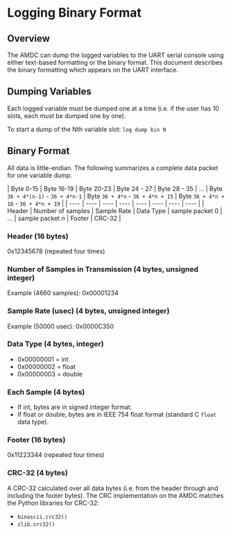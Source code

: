 # Logging Binary Format

## Overview

The AMDC can dump the logged variables to the UART serial console using either text-based formatting or the binary
format. This document describes the binary formatting which appears on the UART interface.

## Dumping Variables

Each logged variable must be dumped one at a time (i.e. if the user has 10 slots, each must be dumped one by one).

To start a dump of the Nth variable slot: `log dump bin N`

## Binary Format

All data is little-endian. The following summarizes a complete data packet for one variable dump.

| Byte 0-15 | Byte 16-19 | Byte 20-23 | Byte 24 - 27 | Byte 28 - 35 | ... | Byte `36 + 4*(n-1)` - `36 + 4*n-1` | Byte `36 + 4*n` -  `36 + 4*n + 15` | Byte `36 + 4*n + 16` -  `36 + 4*n + 19` |
| ---- | ---- | ---- | ---- | ---- | ---- | ---- | ---- |
| Header | Number of samples | Sample Rate | Data Type | sample packet 0 | ... | sample packet _n_ | Footer | CRC-32 |

### Header (16 bytes)

0x12345678 (repeated four times)

### Number of Samples in Transmission (4 bytes, unsigned integer)

Example (4660 samples): 0x00001234

### Sample Rate (usec) (4 bytes, unsigned integer)

Example (50000 usec): 0x0000C350

### Data Type (4 bytes, integer)

- 0x00000001 = int
- 0x00000002 = float
- 0x00000003 = double

### Each Sample (4 bytes)

- If int, bytes are in signed integer format.
- If float or double, bytes are in IEEE 754 float format (standard C `float` data type).

### Footer (16 bytes)

0x11223344 (repeated four times)

### CRC-32 (4 bytes)

A CRC-32 calculated over all data bytes (i.e. from the header through and including the footer bytes). The CRC implementation on the AMDC matches the Python libraries for CRC-32:

- `binascii.crc32()`
- `zlib.crc32()`
